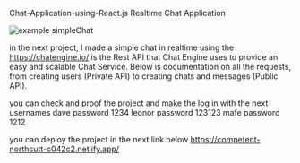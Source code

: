 Chat-Application-using-React.js
Realtime Chat Application

<img src="https://camo.githubusercontent.com/1b3dc8939ac229215d8a2878202158c407ec1fcabad13ca416d8becc5ce35c44/68747470733a2f2f692e6962622e636f2f76446878384d642f57686174732d4170702d496d6167652d323032312d30312d32362d61742d30322d30312d34332e6a7067" alt="example simpleChat">

in the next project, I made a simple chat in realtime using the https://chatengine.io/ is the Rest API that Chat Engine uses to provide an easy and scalable Chat Service. Below is documentation on all the requests, from creating users (Private API) to creating chats and messages (Public API).

you can check and proof the project and make the log in with the next
usernames
dave password 1234
leonor password 123123
mafe password 1212

you can deploy the project in the next link below
https://competent-northcutt-c042c2.netlify.app/
